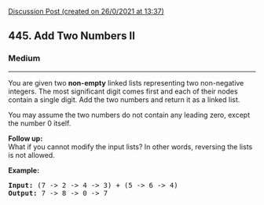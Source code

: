 [Discussion Post (created on 26/0/2021 at 13:37)](https://leetcode.com/problems/add-two-numbers-ii/submissions/)  
<h2>445. Add Two Numbers II</h2><h3>Medium</h3><hr><div><p>You are given two <b>non-empty</b> linked lists representing two non-negative integers. The most significant digit comes first and each of their nodes contain a single digit. Add the two numbers and return it as a linked list.</p>

<p>You may assume the two numbers do not contain any leading zero, except the number 0 itself.</p>

<p><b>Follow up:</b><br>
What if you cannot modify the input lists? In other words, reversing the lists is not allowed.
</p>

<p>
<b>Example:</b>
</p><pre><b>Input:</b> (7 -&gt; 2 -&gt; 4 -&gt; 3) + (5 -&gt; 6 -&gt; 4)
<b>Output:</b> 7 -&gt; 8 -&gt; 0 -&gt; 7
</pre>
<p></p></div>